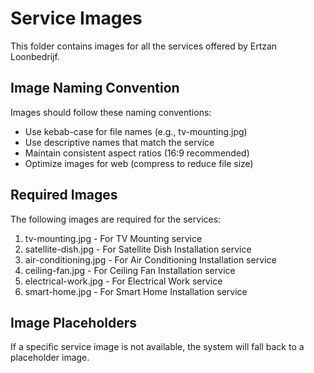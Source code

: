 # Service Images

This folder contains images for all the services offered by Ertzan Loonbedrijf.

## Image Naming Convention

Images should follow these naming conventions:
- Use kebab-case for file names (e.g., tv-mounting.jpg)
- Use descriptive names that match the service
- Maintain consistent aspect ratios (16:9 recommended)
- Optimize images for web (compress to reduce file size)

## Required Images

The following images are required for the services:

1. tv-mounting.jpg - For TV Mounting service
2. satellite-dish.jpg - For Satellite Dish Installation service
3. air-conditioning.jpg - For Air Conditioning Installation service
4. ceiling-fan.jpg - For Ceiling Fan Installation service
5. electrical-work.jpg - For Electrical Work service
6. smart-home.jpg - For Smart Home Installation service

## Image Placeholders

If a specific service image is not available, the system will fall back to a placeholder image.

